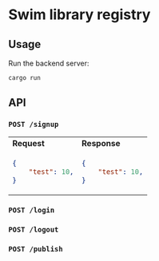 # Swim library registry

## Usage

Run the backend server:

```rs
cargo run
```

## API

### `POST /signup`

<table>
<tr>
<td> <b>Request</b> </td> <td> <b>Response</b> </td>
</tr>
<tr>
<td>

```json
{
    "test": 10,
}
```
</td>
<td>

```json
{
    "test": 10,
}
```
</td>
</tr>
</table>

### `POST /login`

### `POST /logout`

### `POST /publish`
